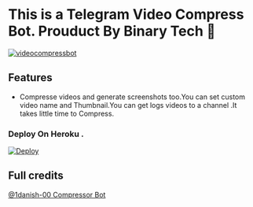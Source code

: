 # This is a Telegram Video Compress Bot. Prouduct By Binary Tech 💫

[![videocompressbot](https://telegra.ph/file/d34b738c38a99e875681c.jpg)](https://t.me/Gucci_obbo)

## Features
- Compresse videos and generate screenshots too.You can set custom video name and Thumbnail.You can get logs videos to a channel .It takes little time to Compress.

### Deploy On Heroku .  
[![Deploy](https://www.herokucdn.com/deploy/button.svg)](https://dashboard.heroku.com/new?button-url=https%3A%2F%2Fgithub.com%2Fheroku1141%2FCompressorBot&template=https%3A%2F%2Fgithub.com%2Fheroku1141%2FCompressorBot)

## Full credits 
[@1danish-00 Compressor Bot](https://github.com/1Danish-00/CompressorBot)
